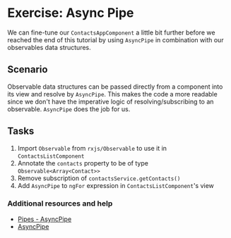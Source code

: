 # Exercise: Async Pipe

We can fine-tune our `ContactsAppComponent` a little bit further before we reached the end of this tutorial by using `AsyncPipe` in combination with our observables data structures.

## Scenario

Observable data structures can be passed directly from a component into its view and resolve by `AsyncPipe`. This makes the code a more readable since we don't have the imperative logic of resolving/subscribing to an observable. `AsyncPipe` does the job for us.

## Tasks

1. Import `Observable` from `rxjs/Observable` to use it in `ContactsListComponent`
2. Annotate the `contacts` property to be of type `Observable<Array<Contact>>`
3. Remove subscription of `contactsService.getContacts()`
4. Add `AsyncPipe` to `ngFor` expression in `ContactsListComponent`'s view

### Additional resources and help

- [Pipes - AsyncPipe](https://angular.io/docs/ts/latest/guide/pipes.html#!#the-stateful-asyncpipe-)
- [AsyncPipe](https://angular.io/docs/ts/latest/api/common/index/AsyncPipe-class.html)
